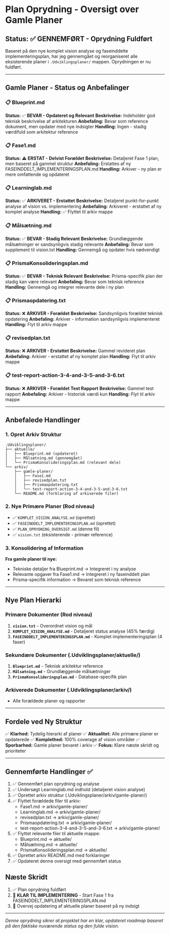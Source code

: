 # Plan Oprydning - Oversigt over Gamle Planer

## Status: ✅ GENNEMFØRT - Oprydning Fuldført

Baseret på den nye komplet vision analyse og faseinddelte implementeringsplan, har jeg gennemgået og reorganiseret alle eksisterende planer i `.Udviklingsplaner/` mappen. Oprydningen er nu fuldført.

---

## Gamle Planer - Status og Anbefalinger

### 📋 Blueprint.md

**Status:** ✅ **BEVAR - Opdateret og Relevant**
**Beskrivelse:** Indeholder god teknisk beskrivelse af arkitekturen
**Anbefaling:** Bevar som reference dokument, men opdater med nye indsigter
**Handling:** Ingen - stadig værdifuld som arkitektur reference

### 📋 Fase1.md

**Status:** ⚠️ **ERSTAT - Delvist Forældet**
**Beskrivelse:** Detaljeret Fase 1 plan, men baseret på gammel struktur
**Anbefaling:** Erstattes af ny FASEINDDELT_IMPLEMENTERINGSPLAN.md
**Handling:** Arkiver - ny plan er mere omfattende og opdateret

### 📋 Learninglab.md

**Status:** ✅ **ARKIVERET - Erstattet**
**Beskrivelse:** Detaljeret punkt-for-punkt analyse af vision vs. implementering
**Anbefaling:** Arkiveret - erstattet af ny komplet analyse
**Handling:** ✅ Flyttet til arkiv mappe

### 📋 Målsætning.md

**Status:** ✅ **BEVAR - Stadig Relevant**
**Beskrivelse:** Grundlæggende målsætninger er sandsynligvis stadig relevante
**Anbefaling:** Bevar som supplement til vision.txt
**Handling:** Gennemgå og opdater hvis nødvendigt

### 📋 PrismaKonsolideringsplan.md

**Status:** ✅ **BEVAR - Teknisk Relevant**
**Beskrivelse:** Prisma-specifik plan der stadig kan være relevant
**Anbefaling:** Bevar som teknisk reference
**Handling:** Gennemgå og integrer relevante dele i ny plan

### 📋 Prismaopdatering.txt

**Status:** ❌ **ARKIVER - Forældet**
**Beskrivelse:** Sandsynligvis forældet teknisk opdatering
**Anbefaling:** Arkiver - information sandsynligvis implementeret
**Handling:** Flyt til arkiv mappe

### 📋 revisedplan.txt

**Status:** ❌ **ARKIVER - Erstattet**
**Beskrivelse:** Gammel revideret plan
**Anbefaling:** Arkiver - erstattet af ny komplet plan
**Handling:** Flyt til arkiv mappe

### 📋 test-report-action-3-4-and-3-5-and-3-6.txt

**Status:** ❌ **ARKIVER - Forældet Test Rapport**
**Beskrivelse:** Gammel test rapport
**Anbefaling:** Arkiver - historisk værdi kun
**Handling:** Flyt til arkiv mappe

---

## Anbefalede Handlinger

### 1. Opret Arkiv Struktur

```
.Udviklingsplaner/
├── aktuelle/
│   ├── Blueprint.md (opdateret)
│   ├── Målsætning.md (gennemgået)
│   └── PrismaKonsolideringsplan.md (relevant dele)
└── arkiv/
    ├── gamle-planer/
    │   ├── Fase1.md
    │   ├── revisedplan.txt
    │   ├── Prismaopdatering.txt
    │   └── test-report-action-3-4-and-3-5-and-3-6.txt
    └── README.md (forklaring af arkiverede filer)
```

### 2. Nye Primære Planer (Rod niveau)

- ✅ `KOMPLET_VISION_ANALYSE.md` (oprettet)
- ✅ `FASEINDDELT_IMPLEMENTERINGSPLAN.md` (oprettet)
- ✅ `PLAN_OPRYDNING_OVERSIGT.md` (denne fil)
- ✅ `vision.txt` (eksisterende - primær reference)

### 3. Konsolidering af Information

**Fra gamle planer til nye:**

- Tekniske detaljer fra Blueprint.md → Integreret i ny analyse
- Relevante opgaver fra Fase1.md → Integreret i ny faseinddelt plan
- Prisma-specifik information → Bevaret som teknisk reference

---

## Nye Plan Hierarki

### Primære Dokumenter (Rod niveau)

1. **`vision.txt`** - Overordnet vision og mål
2. **`KOMPLET_VISION_ANALYSE.md`** - Detaljeret status analyse (45% færdig)
3. **`FASEINDDELT_IMPLEMENTERINGSPLAN.md`** - Komplet implementeringsplan (4 faser)

### Sekundære Dokumenter (.Udviklingsplaner/aktuelle/)

1. **`Blueprint.md`** - Teknisk arkitektur reference
2. **`Målsætning.md`** - Grundlæggende målsætninger
3. **`PrismaKonsolideringsplan.md`** - Database-specifik plan

### Arkiverede Dokumenter (.Udviklingsplaner/arkiv/)

- Alle forældede planer og rapporter

---

## Fordele ved Ny Struktur

✅ **Klarhed:** Tydelig hierarki af planer
✅ **Aktualitet:** Alle primære planer er opdaterede
✅ **Komplethed:** 100% coverage af vision områder
✅ **Sporbarhed:** Gamle planer bevaret i arkiv
✅ **Fokus:** Klare næste skridt og prioriteter

---

## Gennemførte Handlinger ✅

1. ✅ Gennemført plan oprydning og analyse
2. ✅ Undersøgt Learninglab.md indhold (detaljeret vision analyse)
3. ✅ Oprettet arkiv struktur (.Udviklingsplaner/arkiv/gamle-planer/)
4. ✅ Flyttet forældede filer til arkiv:
   - Fase1.md → arkiv/gamle-planer/
   - Learninglab.md → arkiv/gamle-planer/
   - revisedplan.txt → arkiv/gamle-planer/
   - Prismaopdatering.txt → arkiv/gamle-planer/
   - test-report-action-3-4-and-3-5-and-3-6.txt → arkiv/gamle-planer/
5. ✅ Flyttet relevante filer til aktuelle mappe:
   - Blueprint.md → aktuelle/
   - Målsætning.md → aktuelle/
   - PrismaKonsolideringsplan.md → aktuelle/
6. ✅ Oprettet arkiv README.md med forklaringer
7. ✅ Opdateret denne oversigt med gennemført status

## Næste Skridt

1. ✅ Plan oprydning fuldført
2. 🎯 **KLAR TIL IMPLEMENTERING** - Start Fase 1 fra FASEINDDELT_IMPLEMENTERINGSPLAN.md
3. 🔄 Overvej opdatering af aktuelle planer baseret på ny indsigt

---

_Denne oprydning sikrer at projektet har en klar, opdateret roadmap baseret på den faktiske nuværende status og den fulde vision._
